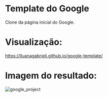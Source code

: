 # Template do Google
Clone da página inicial do Google.

# Visualização:
https://lluanagabrieli.github.io/google-template/

# Imagem do resultado: 
![google_project](https://github.com/lluanagabrieli/google-template/assets/85240091/0ce3bce0-350f-4089-8b7c-1b92a97ec082)
